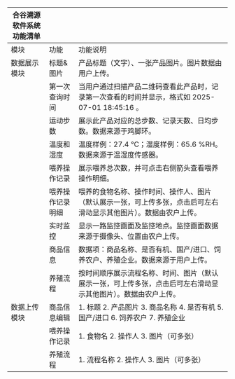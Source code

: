 | 合谷溯源软件系统功能清单 |          |                                                            |
| ------------ | -------- | ---------------------------------------------------------- |
| 模块           | 功能       | 功能说明                                                       |
| 数据展示模块       | 标题&图片    | 产品标题（文字）、一张产品图片。图片数据由用户上传。                                 |
|              | 第一次查询时间  | 当用户通过扫描产品二维码查看此产品时，记录第一次查看的时间并显示，格式如 2025-07-01 18:45:16 。 |
|              | 运动步数     | 展示此产品对应的总步数、记录天数、日均步数。数据来源于鸡脚环。                            |
|              | 温度和湿度    | 温度样例：27.4 ℃；湿度样例：65.6 %RH。数据来源于温湿度传感器。                     |
|              | 喂养操作记录   | 展示喂养总次数，并可点击右侧箭头查看喂养操作明细。                                  |
|              | 喂养操作记录明细 | 喂养的食物名称、操作时间、操作人、图片（默认展示一张，可上传多张，点击后可左右滑动显示其他图片）。数据由农户上传。  |
|              | 实时监控     | 显示一路监控画面及监控地点。监控画面数据来源于摄像头、位置由农户上传。                        |
|              | 商品信息     | 数据项：商品名称、是否有机、国产/进口、饲养农户、养殖企业。数据来源于用户上传。                   |
|              | 养殖流程     | 按时间顺序展示流程名称、时间、图片（默认展示一张，可上传多张，点击后可左右滑动显示其他图片）。数据由农户上传。    |
| 数据上传模块       | 商品信息编辑   | 1. 标题 2. 产品图片 3. 商品名称 4. 是否有机 5. 国产/进口 6. 饲养农户 7. 养殖企业     |
|              | 喂养操作记录   | 1. 食物名 2. 操作人 3. 图片（可多张）                                   |
|              | 养殖流程     | 1. 流程名称 2. 操作人 3. 图片（可多张）                                  |
